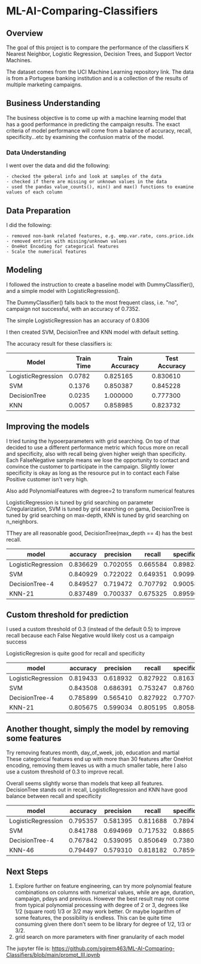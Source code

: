 # ML-AI-Comparing-Classifiers

## Overview
The goal of this project is to compare the performance of the classifiers K Nearest Neighbor, Logistic Regression, Decision Trees, and Support Vector Machines.

The dataset comes from the UCI Machine Learning repository link. The data is from a Portugese banking institution and is a collection of the results of multiple marketing campaigns. 


## Business Understanding
The business objective is to come up with a machine learning model that has a good performance in predicting the campaign results. The exact criteria of model performance will come from a balance of accuracy, recall, specificity...etc by examining the confusion matrix of the model.

### Data Understanding
I went over the data and did the following:

    - checked the geberal info and look at samples of the data
    - checked if there are missing or unknown values in the data
    - used the pandas value_counts(), min() and max() functions to examine values of each column


## Data Preparation

I did the following:

    - removed non-bank related features, e.g. emp.var.rate, cons.price.idx
    - removed entries with missing/unknown values
    - OneHot Encoding for categorical features
    - Scale the numerical features

## Modeling

I followed the instruction to create a baseline model with DummyClassifier(), and a simple model with LogisticRegression().

The DummyClassifier() falls back to the most frequent class, i.e. "no", campaign not successful, with an accuracy of 0.7352.

The simple LogisticRegression has an accuracy of 0.8306

I then created SVM, DecisionTree and KNN model with default setting.

The accuracy result for these classifiers is:


 Model | Train Time | Train Accuracy | Test Accuracy
--- | --- | --- | --- 
LogisticRegression |	0.0782 |	0.825165 |	0.830610
SVM	| 0.1376 |	0.850387 |	0.845228
DecisionTree |	0.0235 |	1.000000 |	0.777300
KNN |	0.0057 |	0.858985 |	0.823732


## Improving the models

I tried tuning the hypoerparameters with grid searching. On top of that decided to use a different performance metric which focus more on recall and specificity, also with recall being given higher weigh than specificity. Each FalseNegative sample means we lose the opportunity to contact and convince the customer to participate in the campaign. Slightly lower specificity is okay as long as the resource put in to contact each False Positive customer isn't very high.

Also add PolynomialFeatures with degree=2 to transform numerical features

LogisticRegression is tuned by grid searching on parameter C/regularization, SVM is tuned by grid searching on gama, DecisionTree is tuned by grid searching on max-depth, KNN is tuned by grid searching on n_neighbors.

TThey are all reasonable good, DecisionTree(max_depth == 4) has the best recall.

model      |  accuracy | precision | recall  |  specificity
--- | --- | --- | --- | ---
LogisticRegression |	0.836629 |	0.702055 |	0.665584 |	0.898246
SVM |	0.840929 |	0.722022 |	0.649351 |	0.909942
DecisionTree-4 |	0.849527 |	0.719472 |	0.707792 |	0.900585
KNN-21 |	0.837489 |	0.700337 |	0.675325 |	0.895906


## Custom threshold for prediction
I used a custom threshold of 0.3 (instead of the default 0.5) to improve recall because each False Negative would likely cost us a campaign success

LogisticRegresion is quite good for recall and specificity


   model | accuracy | precision | recall  |  specificity
--- | --- | --- | --- | ---
LogisticRegression |	0.819433 |	0.618932 |	0.827922 |	0.816374
SVM |	0.843508 |	0.686391 |	0.753247 |	0.876023
DecisionTree-4 |	0.785899 |	0.565410 |	0.827922 |	0.770760
KNN-21 |	0.805675 |	0.599034 |	0.805195 |	0.805848

## Another thought, simply the model by removing some features

Try removing features month, day_of_week, job, education and martial
These categorical features end up with more than 30 features after OneHot encoding, removing them leaves us with a much smaller table, here I also use a custom threshold of 0.3 to improve recall.

Overall seems slightly worse than models that keep all features.
DecisionTree stands out in recall, LogisticRegression and KNN have good balance between recall and specificity

model |  accuracy | precision | recall  |  specificity
--- | --- | --- | --- | ---
LogisticRegression |	0.795357 |	0.581395 |	0.811688 |	0.789474
SVM |	0.841788 |	0.694969 |	0.717532 |	0.886550
DecisionTree-4 |	0.767842 |	0.539095 |	0.850649 |	0.738012
KNN-46 |	0.794497 |	0.579310 |	0.818182 |	0.785965



## Next Steps

1. Explore further on feature engineering, can try more polynomial feature combinations on columns with numerical values, while are age, duration, campaign, pdays and previous. However the best result may not come from typical polynomial processing with degree of 2 or 3, degrees like 1/2 (square root) 1/3 or 3/2 may work better. Or maybe logarithm of some features, the possibility is endless. This can be quite time consuming given there don't seem to be library for degree of 1/2, 1/3 or 3/2.
2. grid search on more parameters with finer granularity of each model

The jupyter file is:
https://github.com/sgirem463/ML-AI-Comparing-Classifiers/blob/main/prompt_III.ipynb
